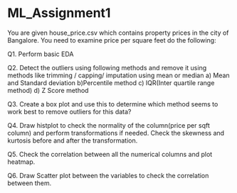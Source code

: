 # ML_Assignment1

You are given house_price.csv which contains property prices in the city of Bangalore. You need to examine price per square feet do the following:

Q1. Perform basic EDA 

Q2. Detect the outliers using following methods and remove it using methods like trimming / capping/ imputation using mean or median
a) Mean and Standard deviation
b)Percentile method
c) IQR(Inter quartile range method)
d) Z Score method

Q3. Create a box plot and use this to determine which method seems to work best to remove outliers for this data?

Q4. Draw histplot to check the normality of the column(price per sqft column) and perform transformations if needed. Check the skewness and kurtosis before and after the transformation.

Q5. Check the correlation between all the numerical columns and plot heatmap.

Q6. Draw Scatter plot between the variables to check the correlation between them.
